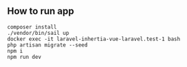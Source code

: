 ## How to run app
```
composer install
./vendor/bin/sail up
docker exec -it laravel-inhertia-vue-laravel.test-1 bash
php artisan migrate --seed
npm i
npm run dev
```
